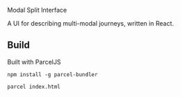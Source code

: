 Modal Split Interface

A UI for describing multi-modal journeys, written in React.

Build
-----

Built with ParcelJS

`npm install -g parcel-bundler`

`parcel index.html`
